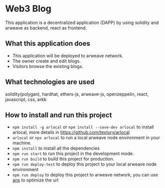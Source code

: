 # Web3 Blog

This application is a decentralized application (DAPP) by using solidity and arweave as backend, react as frontend.

## What this application does

- This application will be deployed to arweave network.
- The owner create and edit blogs.
- Visitors browse the existing blogs.

## What technologies are used

solidity(polygan), hardhat, ethers-js, arweave-js, openzeppelin, react, javascript, css, arkb

## How to install and run this project

- `npm install -g arlocal` or `npm install --save-dev arlocal` to install arlocal, more details in https://github.com/textury/arlocal
- `arlocal` or `npx arlocal` to run a local arweave node environment in your machine.
- `npm install` to install all the dependencies
- `npm run start` to run this project in the development mode.
- `npm run build` to build this project for production.
- `npm run deploy-test` to deploy this project to your local arweave node environment
- `npm run deploy` to deploy this project to arweave network, you can use [ans](https://www.ans.gg/) to optimize the url
